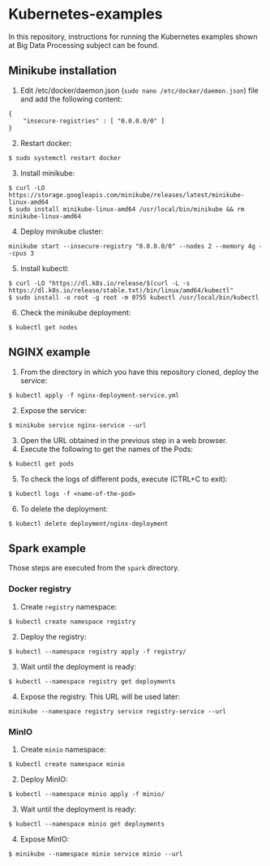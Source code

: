 # Kubernetes-examples

In this repository, instructions for running the Kubernetes examples shown at Big Data Processing subject can be found.

## Minikube installation

1. Edit /etc/docker/daemon.json (`sudo nano /etc/docker/daemon.json`) file and add the following content:
```
{
    "insecure-registries" : [ "0.0.0.0/0" ]
}
```
2. Restart docker:
```
$ sudo systemctl restart docker
```
3. Install minikube:
```
$ curl -LO https://storage.googleapis.com/minikube/releases/latest/minikube-linux-amd64
$ sudo install minikube-linux-amd64 /usr/local/bin/minikube && rm minikube-linux-amd64
```
4. Deploy minikube cluster:
```
minikube start --insecure-registry "0.0.0.0/0" --nodes 2 --memory 4g --cpus 3
```
5. Install kubectl:
```
$ curl -LO "https://dl.k8s.io/release/$(curl -L -s https://dl.k8s.io/release/stable.txt)/bin/linux/amd64/kubectl"
$ sudo install -o root -g root -m 0755 kubectl /usr/local/bin/kubectl
```
6. Check the minikube deployment:
```
$ kubectl get nodes
```

## NGINX example

1. From the directory in which you have this repository cloned, deploy the service:

```
$ kubectl apply -f nginx-deployment-service.yml
```

2. Expose the service:

```
$ minikube service nginx-service --url
```
3. Open the URL obtained in the previous step in a web browser.
4. Execute the following to get the names of the Pods:
```
$ kubectl get pods
```
5. To check the logs of different pods, execute (CTRL+C to exit):
```
$ kubectl logs -f <name-of-the-pod>
```
6. To delete the deployment:
```
$ kubectl delete deployment/nginx-deployment
```

## Spark example

Those steps are executed from the `spark` directory.

### Docker registry

1. Create `registry` namespace:
```
$ kubectl create namespace registry
```
2.  Deploy the registry:
```
$ kubectl --namespace registry apply -f registry/
```
3. Wait until the deployment is ready:
```
$ kubectl --namespace registry get deployments
```
4. Expose the registry. This URL will be used later:
```
minikube --namespace registry service registry-service --url
```

### MinIO

1. Create `minio` namespace:
```
$ kubectl create namespace minio
```
2. Deploy MinIO:
```
$ kubectl --namespace minio apply -f minio/
```
3. Wait until the deployment is ready:
```
$ kubectl --namespace minio get deployments
```
4. Expose MinIO:
```
$ minikube --namespace minio service minio --url
```
